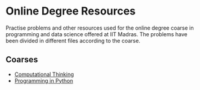 # Online Degree Resources
Practise problems and other resources used for the online degree coarse in programming and data science offered at IIT Madras. The problems have been divided in different files according to the coarse.

## Coarses
- [Computational Thinking](https://github.com/NomitRwt/online-degree-resources/blob/main/Computational%20Thinking.md)
- [Programming in Python](https://github.com/NomitRwt/online-degree-resources/blob/main/Python.md)

